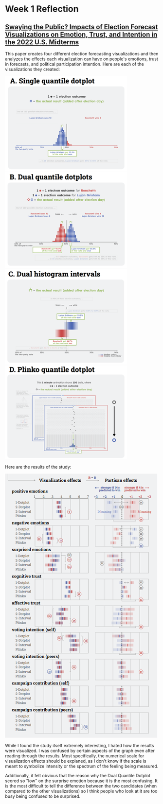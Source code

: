 # Week 1 Reflection

## [Swaying the Public? Impacts of Election Forecast Visualizations on Emotion, Trust, and Intention in the 2022 U.S. Midterms](https://ieeexplore.ieee.org/stamp/stamp.jsp?tp=&arnumber=10309864&tag=1)

This paper creates four different election forecasting visualizations and then analyzes the effects each visualization can have on people's emotions, trust in forecasts, and political participation intention. Here are each of the visualizations they created: 

<img src="https://raw.githubusercontent.com/aria-yan/cs573-reflections/main/week1/A.png" alt="drawing" width="400"/> <img src="https://raw.githubusercontent.com/aria-yan/cs573-reflections/main/week1/B.png" alt="drawing" width="400"/> <img src="https://raw.githubusercontent.com/aria-yan/cs573-reflections/main/week1/C.png" alt="drawing" width="400"/> <img src="https://raw.githubusercontent.com/aria-yan/cs573-reflections/main/week1/D.png" alt="drawing" width="400"/>

Here are the results of the study:

![alt text](https://raw.githubusercontent.com/aria-yan/cs573-reflections/main/week1/Results.png)

While I found the study itself extremely interesting, I hated how the results were visualized. I was confused by certain aspects of the graph even after reading through the results. Most specifically, the numerical scale for visualization effects should be explaned, as I don't know if the scale is meant to symbolize intensity or the spectrum of the feeling being measured. 

Additionally, it felt obvious that the reason why the Dual Quantile Dotplot scored so "low" on the surprise emotion because it is the most confusing. It is the most difficult to tell the difference between the two candidates (when compared to the other visualizations) so I think people who look at it are too busy being confused to be surprised. 